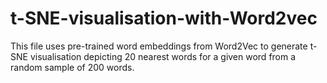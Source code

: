 # t-SNE-visualisation-with-Word2vec
This file uses pre-trained word embeddings from Word2Vec to generate t-SNE visualisation depicting 20 nearest words for a given word from a random sample of 200 words.
